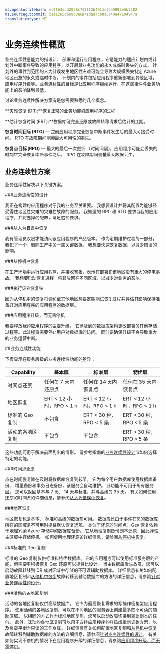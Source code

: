 ```yaml
---
ms.openlocfilehash: ed5163ecd2028c741ff2b4911c23a9893e5b2502
ms.sourcegitcommit: bab1265d669c3e6871daa7cb8a5640a47104947a
translationtype: MT
---
```

<properties 
   pageTitle="SQL azure 数据库业务连续性概述"
   description="了解内置功能和 SQL Azure 数据库的可用选项，帮助您运行使命关键的云应用程序和帮助从中断和错误中恢复。"
   services="sql-database"
   documentationCenter="" 
   authors="elfisher" 
   manager="jeffreyg" 
   editor="monicar"/>

<tags
   ms.service="sql-database"
   ms.devlang="NA"
   ms.topic="article"
   ms.tgt_pltfrm="NA"
   ms.workload="data-management" 
   ms.date="07/14/2015"
   ms.author="elfish"/>

# 业务连续性概览

业务连续性是能力的指设计、 部署和运行应用程序，它是能力的适应计划内或计划外中断事件导致的应用程序，以开展其业务功能的永久或临时丢失的方式。 计划外的事件到范围的人为错误发生地区性灾难可能会导致大规模丢失特定 Azure 地区设施的永久或临时中断。 计划内的事件包括应用程序重新部署到其他区域，应用程序升级等。业务连续性的目标是让应用程序继续运行，在这些事件与业务功能上的影响降到最低。 

讨论业务连续性解决方案有是您需要熟悉的几个概念。

**灾难恢复 (DR):**恢复正常的业务功能的应用程序的过程

**估计恢复时间 (ERT):**数据库可完全还原或故障转移请求后估计的工期。

**恢复时间目标 (RTO)** — 之前应用程序完全恢复中断事件发生后的最大可接受时间。 RTO 在故障期间测量最大可用性的损失。

**恢复点目标 (RPO)** — 最大的最后一次更新 （时间间隔），应用程序可能会丢失的时刻它完全恢复中断事件之后。 RPO 在故障期间测量最大数据丢失。


## 业务连续性方案

业务连续性解决以下关键方案。

###业务连续性的设计

我正在构建的应用程序对于我的业务至关重要。 我想要设计并将其配置为能够经受得住地区性灾难的灾难性故障的服务。 我知道的 RPO 和 RTO 要求为我的应用程序，并将选择的配置，满足这些要求。

###从人为错误中恢复

我有管理员权限才能访问该应用程序的产品版本。 作为定期维护过程的一部分，我犯了一个，删除生产中的一些关键数据。 我想要快速恢复数据，以减少错误的影响。

###从停机中恢复

在生产环境中运行应用程序，并接收警报，表示在部署在该地区没有重大的停电事故。 我想要启动恢复进程，将其放回在不同区域，以减少对业务的影响。

###执行灾难恢复钻

因为从停机中的恢复将调动至其他地区想要定期测试恢复过程并评估其影响保持准备好对应用程序的应用程序的数据层。

###应用程序升级，而无需停机

我要释放我的应用程序的主要升级。 它涉及到的数据库架构更改部署的其他存储过程等。此过程将需要停止用户对数据库的访问。 同时要确保升级不会导致重大的业务运营中断。

##业务连续性功能

下表显示在服务层级的业务连续性功能的差异︰

| Capability | 基本层 | 标准层 |特优层 
| --- |--- | --- | ---
| 时间点还原 | 任何在 7 天内还原点 | 任何在 14 天内恢复点 | 任何在 35 天内恢复点
| 地区恢复 | ERT < 12 小时，RPO < 1 h | ERT < 12 小时，RPO < 1 h | ERT < 12 小时，RPO < 1 h
| 标准的 Geo 复制 | 不包含 |  ERT < 30 秒，RPO < 5 条 | ERT < 30 秒，RPO < 5 条
| 活动的各地区复制 | 不包含 | 不包含 | ERT < 30 秒，RPO < 5 条

这些功能可用于解决前面列出的情形。 请参考指南的[业务连续性设计](sql-database-business-continuity-design.md)节如何选择特定的功能。 

###时间点还原

点在时间恢复旨在及时将数据库恢复到较早。 它为每个用户数据库使用数据库备份、 增量备份和事务日志备份，该服务会自动维护。 此功能不可用于所有服务层。 您可以返回基本与 7 天、 14 天与标准，并与高级的 35 天。 有关如何使用还原的时间点的详细信息，请参阅[从人为错误中恢复](sql-database-user-error-recovery.md)。

###地区恢复

地区恢复也是基本、 标准和高级的数据库可用。 数据库还由于事件在您的数据库所在的区域是不可用时提供默认恢复选项。 类似于还原的时间点，Geo 恢复依赖于地理冗余 Azure 存储中的数据库备份。 它从地理复制备份副本还原，因此弹性主区域中存储停机。  如何使用地理还原的详细信息，请参阅[从停机中恢复](sql-database-disaster-recovery.md)。

###标准的 Geo 复制

标准的 Geo 复制仅供标准和特优数据库。 它的应用程序可以使用标准服务层的产能，但需要更积极恢复 Geo 还原可以提供比设计。 当主数据库发生故障，您可以启动故障转移到 DR 成对区域中存储的不可读辅助数据库。 详细信息有关如何配置地区复制和[从停机中恢复](sql-database-disaster-recovery.md)故障转移到辅助数据库的方法的详细信息，请参阅[针对业务连续性的设计](sql-database-business-continuity-design.md)。

###活动的各地区复制

活动的各地区复制仅供高级数据库。 它专为最高恢复需求的写操作密集型应用程序。 使用活动的各地区复制，可以在不同地区的服务器上创建最多四个可读的辅助区域。 以相同的方式作为标准地区复制，您可以启动故障切换到辅助副本的任何。  此外，活动的各地区复制可以用于支持应用程序的升级或重新调整方案，以及负载平衡为只读的工作负载。 详细信息有关如何配置地区复制和[从停机中恢复](sql-database-disaster-recovery.md)故障转移到辅助数据库的方法的详细信息，请参阅[针对业务连续性的设计](sql-database-business-continuity-design.md)。 有关如何实现不停机的情况下在应用程序升级的详细信息，请参阅[应用程序升级，而无需停机](sql-database-business-continuity-application-upgrade.md)。



 
